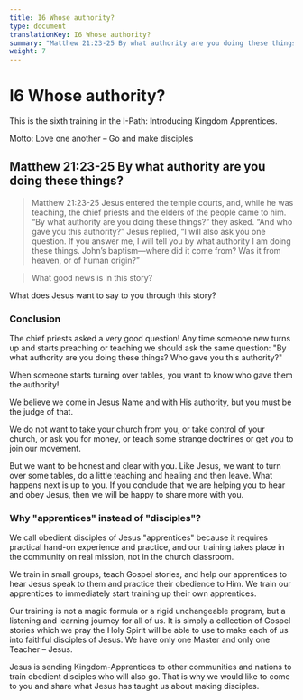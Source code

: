 ```yaml
---
title: I6 Whose authority?
type: document
translationKey: I6 Whose authority?
summary: "Matthew 21:23-25 By what authority are you doing these things?"
weight: 7
---
```

# I6 Whose authority?

This is the sixth training in the I-Path: **I**ntroducing Kingdom Apprentices.

Motto: Love one another – Go and make disciples

## Matthew 21:23-25 By what authority are you doing these things?

>   Matthew 21:23-25 Jesus entered the temple courts, and, while he was teaching, the chief priests and the elders of the people came to him. “By what authority are you doing these things?” they asked. “And who gave you this authority?” Jesus replied, “I will also ask you one question. If you answer me, I will tell you by what authority I am doing these things. John’s baptism—where did it come from? Was it from heaven, or of human origin?”

>   What good news is in this story?

What does Jesus want to say to you through this story?

### Conclusion

The chief priests asked a very good question! Any time someone new turns up and starts preaching or teaching we should ask the same question: "By what authority are you doing these things? Who gave you this authority?"

When someone starts turning over tables, you want to know who gave them the authority!

We believe we come in Jesus Name and with His authority, but you must be the judge of that.

We do not want to take your church from you, or take control of your church, or ask you for money, or teach some strange doctrines or get you to join our movement.

But we want to be honest and clear with you. Like Jesus, we want to turn over some tables, do a little teaching and healing and then leave. What happens next is up to you. If you conclude that we are helping you to hear and obey Jesus, then we will be happy to share more with you.

### Why "apprentices" instead of "disciples"?

We call obedient disciples of Jesus "apprentices" because it requires practical hand-on experience and practice, and our training takes place in the community on real mission, not in the church classroom.

We train in small groups, teach Gospel stories, and help our apprentices to hear Jesus speak to them and practice their obedience to Him. We train our apprentices to immediately start training up their own apprentices.

Our training is not a magic formula or a rigid unchangeable program, but a listening and learning journey for all of us. It is simply a collection of Gospel stories which we pray the Holy Spirit will be able to use to make each of us into faithful disciples of Jesus. We have only one Master and only one Teacher – Jesus.

Jesus is sending Kingdom-Apprentices to other communities and nations to train obedient disciples who will also go. That is why we would like to come to you and share what Jesus has taught us about making disciples.
